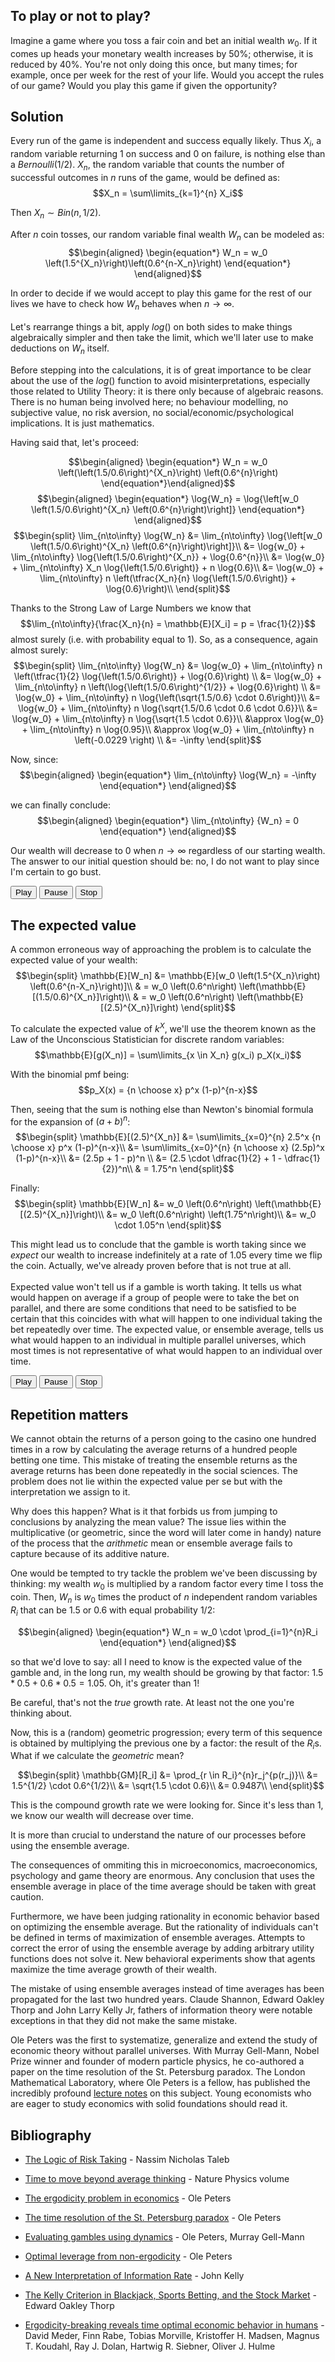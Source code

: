 To play or not to play?
-----------------------

Imagine a game where you toss a fair coin and bet an initial wealth
$w_0$. If it comes up heads your monetary wealth increases by 50%;
otherwise, it is reduced by 40%. You're not only doing this once, but
many times; for example, once per week for the rest of your life. Would
you accept the rules of our game? Would you play this game if given the
opportunity?
    
Solution
--------

Every run of the game is independent and success equally likely. Thus
$X_i$, a random variable returning 1 on success and 0 on failure, is
nothing else than a $Bernoulli(1/2)$. $X_n$, the random variable that
counts the number of successful outcomes in $n$ runs of the game, would
be defined as: $$X_n = \sum\limits_{k=1}^{n} X_i$$

Then $X_n \sim Bin(n, 1/2)$.

After $n$ coin tosses, our random variable final wealth $W_n$ can be
modeled as:
$$\begin{aligned}
    \begin{equation*}
      W_n = w_0 \left(1.5^{X_n}\right)\left(0.6^{n-X_n}\right)
    \end{equation*}
  \end{aligned}$$

In order to decide if we would accept to play this game for the rest of
our lives we have to check how $W_n$ behaves when
$n \rightarrow \infty$.\
\
Let's rearrange things a bit, apply $log()$ on both sides to make things
algebraically simpler and then take the limit, which we'll later use to make
deductions on $W_n$ itself.

Before stepping into the calculations, it is of great importance to be clear about the use of the $log()$ function to avoid misinterpretations, especially those related to Utility Theory: it is there only because of algebraic reasons. There is no human being involved here; no behaviour modelling, no subjective value, no risk aversion, no social/economic/psychological implications. It is just mathematics.

Having said that, let's proceed:

$$\begin{aligned}
    \begin{equation*}
        W_n = w_0 \left(\left(1.5/0.6\right)^{X_n}\right) \left(0.6^{n}\right)
    \end{equation*}\end{aligned}$$
$$\begin{aligned}
    \begin{equation*}
        \log{W_n} = \log{\left[w_0 \left(1.5/0.6\right)^{X_n} \left(0.6^{n}\right)\right]}
  \end{equation*}
  \end{aligned}$$ 
$$\begin{split}
     \lim_{n\to\infty} \log{W_n} &= \lim_{n\to\infty} \log{\left[w_0 \left(1.5/0.6\right)^{X_n} \left(0.6^{n}\right)\right]}\\
    &= \log{w_0} + \lim_{n\to\infty} \log{\left(1.5/0.6\right)^{X_n}} + \log{0.6^{n}}\\
    &= \log{w_0} + \lim_{n\to\infty} X_n \log{\left(1.5/0.6\right)} + n \log{0.6}\\
    &= \log{w_0} + \lim_{n\to\infty} n \left(\tfrac{X_n}{n} \log{\left(1.5/0.6\right)} + \log{0.6}\right)\\
  \end{split}$$

Thanks to the Strong Law of Large Numbers we know that
$$\lim_{n\to\infty}{\frac{X_n}{n} = \mathbb{E}[X_i] = p = \frac{1}{2}}$$
almost surely (i.e. with probability equal to 1). So, as a consequence, again almost surely:
$$\begin{split}
      \lim_{n\to\infty} \log{W_n} &= \log{w_0} + \lim_{n\to\infty} n \left(\tfrac{1}{2} \log{\left(1.5/0.6\right)} + \log{0.6}\right) \\
      &= \log{w_0} + \lim_{n\to\infty} n \left(\log{\left(1.5/0.6\right)^{1/2}} + \log{0.6}\right) \\
      &= \log{w_0} + \lim_{n\to\infty} n \log{\left(\sqrt{1.5/0.6} \cdot 0.6\right)}\\
      &= \log{w_0} + \lim_{n\to\infty} n \log{\sqrt{1.5/0.6 \cdot 0.6 \cdot 0.6}}\\
      &= \log{w_0} + \lim_{n\to\infty} n \log{\sqrt{1.5 \cdot 0.6}}\\
      &\approx \log{w_0} + \lim_{n\to\infty} n \log{0.95}\\
      &\approx \log{w_0} + \lim_{n\to\infty} n \left(-0.0229 \right) \\
      &= -\infty
  \end{split}$$

Now, since: $$\begin{aligned}
    \begin{equation*}
        \lim_{n\to\infty} \log{W_n} = -\infty
    \end{equation*}    \end{aligned}$$

we can finally conclude: $$\begin{aligned}
    \begin{equation*}
        \lim_{n\to\infty} {W_n} = 0
    \end{equation*}    \end{aligned}$$

Our wealth will decrease to 0 when $n\to\infty$ regardless of our
starting wealth. The answer to our initial question should be: no, I do
not want to play since I'm certain to go bust.

<div class="button-container-time">
<button id="startAnimation-time">Play</button>
<button id="pauseAnimation-time">Pause</button>
<button id="stopAnimation-time">Stop</button>
</div>
<div class="chart-container">
<div id="chart-time" style="width: 100%;"></div>
</div>

The expected value
------------------

A common erroneous way of approaching the problem is to calculate the
expected value of your wealth: $$\begin{split}
    \mathbb{E}[W_n] &= \mathbb{E}[w_0 \left(1.5^{X_n}\right) \left(0.6^{n-X_n}\right)]\\
    & = w_0  \left(0.6^n\right) \left(\mathbb{E}[(1.5/0.6)^{X_n}]\right)\\
    & = w_0 \left(0.6^n\right) \left(\mathbb{E}[(2.5)^{X_n}]\right)
  \end{split}$$

To calculate the expected value of $k^X$, we'll use the theorem known as
the Law of the Unconscious Statistician for discrete random variables:
$$\mathbb{E}[g(X_n)] = \sum\limits_{x \in X_n} g(x_i) p_X(x_i)$$

With the binomial pmf being: $$p_X(x) = {n \choose x} p^x (1-p)^{n-x}$$

Then, seeing that the sum is nothing else than Newton's binomial formula
for the expansion of $(a+b)^n$: $$\begin{split}
    \mathbb{E}[(2.5)^{X_n}] &= \sum\limits_{x=0}^{n} 2.5^x {n \choose x} p^x (1-p)^{n-x}\\
    &= \sum\limits_{x=0}^{n} {n \choose x} (2.5p)^x (1-p)^{n-x}\\
    &= (2.5p + 1 - p)^n \\ 
    &= (2.5 \cdot \dfrac{1}{2} + 1 - \dfrac{1}{2})^n\\
    & = 1.75^n
  \end{split}$$

Finally: $$\begin{split}
    \mathbb{E}[W_n] &= w_0 \left(0.6^n\right) \left(\mathbb{E}[(2.5)^{X_n}]\right)\\
    &= w_0 \left(0.6^n\right) \left(1.75^n\right)\\
    &= w_0 \cdot 1.05^n
  \end{split}$$

This might lead us to conclude that the gamble is worth taking since we
$expect$ our wealth to increase indefinitely at a rate of $1.05$ every
time we flip the coin. Actually, we've already proven before that is not
true at all.\
\
Expected value won't tell us if a gamble is worth taking. It tells us
what would happen on average if a group of people were to take the bet
on parallel, and there are some conditions that need to be satisfied to
be certain that this coincides with what will happen to one individual
taking the bet repeatedly over time. The expected value, or ensemble
average, tells us what would happen to an individual in multiple parallel
universes, which most times is not representative of what would happen to an individual over time.

<div class="button-container-ensemble">
<button id="startAnimation-ensemble">Play</button>
<button id="pauseAnimation-ensemble">Pause</button>
<button id="stopAnimation-ensemble">Stop</button>
</div>
<div class="chart-container">
<div id="chart-ensemble" style="width: 100%;"></div>
</div>

Repetition matters
------------------

We cannot obtain the returns of a person going to the casino
one hundred times in a row by calculating the average returns of a hundred
people betting one time.
This mistake of treating the ensemble returns as the average returns has been done repeatedly 
in the social sciences.
The problem does not lie within the expected value per se but with the interpretation we assign to it.

Why does this happen? What is it that forbids us from jumping to conclusions by analyzing the mean value? The issue lies within the multiplicative (or geometric, since the word will later come in handy) nature of the process that the $arithmetic$ mean or ensemble average fails to capture because of its additive nature.

One would be tempted to try tackle the problem we've been discussing by thinking: my wealth $w_0$ is multiplied by a random factor every time I toss the coin. Then, $W_n$ is $w_0$ times the product of $n$ independent random variables $R_i$ that can be $1.5$ or $0.6$ with equal probability $1/2$:

$$\begin{aligned}
    \begin{equation*}
        W_n = w_0 \cdot \prod_{i=1}^{n}R_i
    \end{equation*}    \end{aligned}$$
    
so that we'd love to say: all I need to know is the expected value of the gamble and, in the long run, my wealth should be growing by that factor: $1.5 * 0.5 + 0.6 * 0.5 = 1.05$. Oh, it's greater than 1!

Be careful, that's not the $true$ growth rate. At least not the one you're thinking about.

Now, this is a (random) geometric progression; every term of this sequence is obtained by multiplying the previous one by a factor: the result of the $R_i$s. What if we calculate the $geometric$ mean?

$$\begin{split}
    \mathbb{GM}[R_i] &= \prod_{r \in R_i}^{n}r_j^{p(r_j)}\\
    &= 1.5^{1/2} \cdot 0.6^{1/2}\\
    &= \sqrt{1.5 \cdot 0.6}\\ 
    &= 0.9487\\
  \end{split}$$

This is the compound growth rate we were looking for. Since it's less than 1, we know our wealth will decrease over time.

It is more than crucial to understand the nature of our processes before using the ensemble average.

The consequences of ommiting this in microeconomics, macroeconomics, psychology and
game theory are enormous. Any conclusion that uses the ensemble average
in place of the time average should be taken with great caution. 

Furthermore, we have been judging rationality in economic behavior based on optimizing the ensemble average.
But the rationality of individuals can't be defined in terms of maximization of ensemble averages. Attempts
to correct the error of using the ensemble average by adding arbitrary utility functions does not solve it. 
New behavioral experiments show that agents maximize the time average growth of their wealth.

The mistake of using ensemble averages instead of time averages has been propagated for the last
two hundred years. Claude Shannon, Edward Oakley Thorp and John Larry Kelly Jr, fathers of
information theory were notable exceptions in that they did not make the same mistake.

Ole Peters was the first to systematize, generalize and extend the study of economic theory without parallel
universes. With Murray Gell-Mann, Nobel Prize winner and founder of modern particle physics, he co-authored a
paper on the time resolution of the St. Petersburg paradox. The London Mathematical Laboratory,
where Ole Peters is a fellow, has published the incredibly profound
[lecture notes](https://ergodicityeconomics.com/lecture-notes/) on this subject.
Young economists who are eager to study economics with solid foundations should read it.

Bibliography
------------

- [The Logic of Risk Taking](https://medium.com/incerto/the-logic-of-risk-taking-107bf41029d3) - Nassim Nicholas Taleb

- [Time to move beyond average thinking](https://www.nature.com/articles/s41567-019-0758-3) - Nature Physics volume

- [The ergodicity problem in economics](https://www.nature.com/articles/s41567-019-0732-0) - Ole Peters

- [The time resolution of the St. Petersburg paradox](https://arxiv.org/abs/1011.4404) - Ole Peters

- [Evaluating gambles using dynamics](https://arxiv.org/abs/1405.0585) - Ole Peters, Murray Gell-Mann

- [Optimal leverage from non-ergodicity](https://arxiv.org/abs/0902.2965) - Ole Peters

- [A New Interpretation of Information Rate](https://www.princeton.edu/~wbialek/rome/refs/kelly_56.pdf) - John Kelly

- [The Kelly Criterion in Blackjack, Sports Betting, and the Stock Market](https://www.researchgate.net/publication/247922818_The_Kelly_Criterion_in_Blackjack_Sports_Betting_and_the_Stock_Market) - Edward Oakley Thorp

- [Ergodicity-breaking reveals time optimal economic behavior in humans](https://arxiv.org/abs/1906.04652) - David Meder, Finn Rabe, Tobias Morville, Kristoffer H. Madsen, Magnus T. Koudahl, Ray J. Dolan, Hartwig R. Siebner, Oliver J. Hulme

